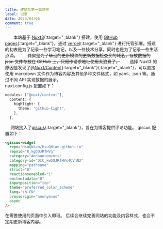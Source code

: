 ```yaml
---
title: 建站后第一篇博客
label: 记录
date: 2023/04/06
comment: true
---
```


&emsp;&emsp;本站基于 [Nuxt3](https://nuxt.com){:target="\_blank"} 搭建，使用 [GitHub pages](https://pages.github.com){:target="\_blank"}，通过 [vercel](https://vercel.com){:target="\_blank"} 进行托管部署。搭建的初衷是为了记录一些学习笔记，以及一些技术分享，同时也是为了记录一些生活点滴。
&emsp;&emsp;~~其实是为了毕设的更新模块的更新数据检查买的域名，存放数据的 json 文件存放在 GitHub 上，只用作请求地址使用太浪费了。~~
&emsp;&emsp;选择 Nuxt3 的原因是发现了[@Nuxt/Content](https://content.nuxtjs.org){:target="\_blank"}{:target="\_blank"}，可以直接使用 markdown 文件作为博客内容及其他多种文件格式，如 yaml、json 等。通过不同 API 实现数据的展示。  
nuxt.config.js 配置如下：

```ts
modules: ["@nuxt/content"],
  content: {
    highlight: {
      theme: "github-light",
    },
  },
```
&emsp;
网站接入了[giscus](https://giscus.app/zh-CN){:target="\_blank"}，旨在为博客提供评论功能。
giscus 配置如下：

```html
<giscus-widget
  repo="HsuQNian/HsuQNian.github.io"
  repoid="R_kgDOJRfHVg"
  category="Announcements"
  category-id="DIC_kwDOJRfHVs4CVnN2"
  mapping="pathname"
  strict="0"
  reactionsenabled="1"
  emitmetadata="0"
  inputposition="top"
  theme="preferred_color_scheme"
  lang="zh-CN"
  crossorigin="anonymous"
  async
/>
```
在需要使用的页面中引入即可。
后续会继续完善网站的功能及内容样式，也会不定期更新博客内容。
